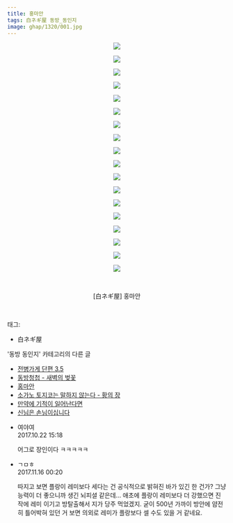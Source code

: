 ```yaml
---
title: 홍마안
tags: 白ネギ屋 동방_동인지
image: ghap/1320/001.jpg
---
```

<div class="article">
<p style="text-align: center; clear: none; float: none;"><img src="{{ site.nasurl }}/ghap/1320/001.jpg"/></p>
<p style="text-align: center; clear: none; float: none;"><img src="{{ site.nasurl }}/ghap/1320/002.jpg"/></p>
<p style="text-align: center; clear: none; float: none;"><img src="{{ site.nasurl }}/ghap/1320/003.jpg"/></p>
<p style="text-align: center; clear: none; float: none;"><img src="{{ site.nasurl }}/ghap/1320/004.jpg"/></p>
<p style="text-align: center; clear: none; float: none;"><img src="{{ site.nasurl }}/ghap/1320/005.jpg"/></p>
<p style="text-align: center; clear: none; float: none;"><img src="{{ site.nasurl }}/ghap/1320/006.jpg"/></p>
<p style="text-align: center; clear: none; float: none;"><img src="{{ site.nasurl }}/ghap/1320/007.jpg"/></p>
<p style="text-align: center; clear: none; float: none;"><img src="{{ site.nasurl }}/ghap/1320/008.jpg"/></p>
<p style="text-align: center; clear: none; float: none;"><img src="{{ site.nasurl }}/ghap/1320/009.jpg"/></p>
<p style="text-align: center; clear: none; float: none;"><img src="{{ site.nasurl }}/ghap/1320/010.jpg"/></p>
<p style="text-align: center; clear: none; float: none;"><img src="{{ site.nasurl }}/ghap/1320/011.jpg"/></p>
<p style="text-align: center; clear: none; float: none;"><img src="{{ site.nasurl }}/ghap/1320/012.jpg"/></p>
<p style="text-align: center; clear: none; float: none;"><img src="{{ site.nasurl }}/ghap/1320/013.jpg"/></p>
<p style="text-align: center; clear: none; float: none;"><img src="{{ site.nasurl }}/ghap/1320/014.jpg"/></p>
<p style="text-align: center; clear: none; float: none;"><img src="{{ site.nasurl }}/ghap/1320/015.jpg"/></p>
<p style="text-align: center; clear: none; float: none;"><img src="{{ site.nasurl }}/ghap/1320/016.jpg"/></p>
<p style="text-align: center; clear: none; float: none;"><img src="{{ site.nasurl }}/ghap/1320/017.jpg"/></p>
<p style="text-align: center; clear: none; float: none;"><img src="{{ site.nasurl }}/ghap/1320/018.jpg"/></p>
<p style="text-align: center; clear: none; float: none;"><br/></p>
<p style="text-align: center; clear: none; float: none;">[白ネギ屋] 홍마안</p>
<p><br/></p>
</div><div class="tagTrail">
<p>태그: </p>
<ul>
<li>白ネギ屋</li>
</ul>
</div><div class="another">
<p>'동방 동인지' 카테고리의 다른 글</p>
<ul>
<li><a href="/2016-08-03-ghap_1322">전병가게 단편 3.5</a></li>
<li><a href="/2016-08-03-ghap_1321">동방청첩 - 새벽의 벚꽃</a></li>
<li><a href="/2016-08-03-ghap_1320">홍마안</a></li>
<li><a href="/2016-08-03-ghap_1319">소가노 토지코는 말하지 않는다 - 황의 장</a></li>
<li><a href="/2016-08-03-ghap_1318">만약에 기적이 일어난다면</a></li>
<li><a href="/2016-08-03-ghap_1317">신님은 손님이십니다</a></li>
</ul>
</div><div class="cb_module cb_fluid">
<div class="cb_wrt cb_profile">
<div class="comment">
<ul>
<li class="cb_thumb_off" id="comment15111809">
<div class="cb_comment_area">
<div class="cb_info_area">
<div class="cb_section">
<span class="cb_nick_name">여야여</span>
</div>
<div class="cb_section">
<span class="cb_date">2017.10.22 15:18 </span>
</div>
</div>
<div class="cb_dsc_comment">
<p class="cb_dsc">
											어그로 장인이다 ㅋㅋㅋㅋㅋ
										</p>
</div>
</div></li>
<li class="cb_thumb_off" id="comment15130227">
<div class="cb_comment_area">
<div class="cb_info_area">
<div class="cb_section">
<span class="cb_nick_name">ㄱㅁㅎ</span>
</div>
<div class="cb_section">
<span class="cb_date">2017.11.16 00:20 </span>
</div>
</div>
<div class="cb_dsc_comment">
<p class="cb_dsc">
											따지고 보면 플랑이 레미보다 세다는 건 공식적으로 밝혀진 바가 있긴 한 건가? 그냥 능력이 더 좋으니까 생긴 뇌피셜 같은데... 애초에 플랑이 레미보다 더 강했으면 진작에 레미 이기고 방탈출해서 지가 당주 먹었겠지. 굳이 500년 가까이 방안에 얌전히 틀어박혀 있던 거 보면 의외로 레미가 플랑보다 셀 수도 있을 거 같네요.
										</p>
</div>
</div></li>
</ul>
</div>
</div><!-- commentList close -->
</div>